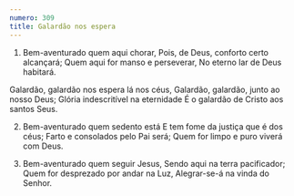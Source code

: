 ```yaml
---
numero: 309
title: Galardão nos espera
---
```

1. Bem-aventurado quem aqui chorar,
Pois, de Deus, conforto certo alcançará;
Quem aqui for manso e perseverar,
No eterno lar de Deus habitará.

Galardão, galardão nos espera lá nos céus,
Galardão, galardão, junto ao nosso Deus;
Glória indescritível na eternidade
É o galardão de Cristo aos santos Seus.

2. Bem-aventurado quem sedento está
E tem fome da justiça que é dos céus;
Farto e consolados pelo Pai será;
Quem for limpo e puro viverá com Deus.

3. Bem-aventurado quem seguir Jesus,
Sendo aqui na terra pacificador;
Quem for desprezado por andar na Luz,
Alegrar-se-á na vinda do Senhor.
